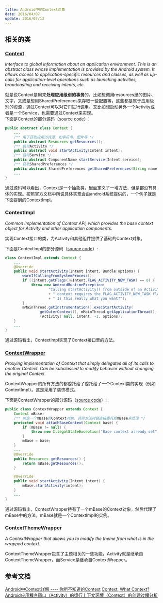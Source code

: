 ```yaml
---
title: Android中的Context对象
date: 2016/04/07
update: 2016/07/13
---
```


## 相关的类

### [Context](http://developer.android.com/reference/android/content/Context.html)

*Interface to global information about an application environment. This is an abstract class whose implementation is provided by the Android system. It allows access to application-specific resources and classes, as well as up-calls for application-level operations such as launching activities, broadcasting and receiving intents, etc.*

就是说Context是用来**处理应用级别的事务**的，比如想调用resources里的图片、文字，又或是想用SharedPreferences来存取一些配置等，这些都是属于应用级别的资源，通过Context可以对它们进行调用。又比如想启动另外一个Activity或者是一个Service，也需要通过Context来实现。  
下面是Context的部分源码（[source code](https://android.googlesource.com/platform/frameworks/base/+/master/core/java/android/content/Context.java)）：

```java
public abstract class Context {
    ...
    /** 用于获取应用的资源，如字符串，图片等 */
    public abstract Resources getResources();
    /** 启动Activity */
    public abstract void startActivity(Intent intent);
    /** 启动Service */
    public abstract ComponentName startService(Intent service);
    /** 获取SharedPreferences */
    public abstract SharedPreferences getSharedPreferences(String name, int mode);
    ...
}
```
通过源码可以看出，Context是一个抽象类，里面定义了一堆方法，但是都没有具体的实现。按照官方文档中所说具体实现会由android系统提供的，一个例子就是下面提到的ContextImpl。   

### ContextImpl

*Common implementation of Context API, which provides the base context object for Activity and other application components.*

实现Context接口的类，为Activity和其他组件提供了基础的Context对象。

下面是ContextImpl的部分源码（[source code](https://android.googlesource.com/platform/frameworks/base/+/master/core/java/android/app/ContextImpl.java#)）:

```java
class ContextImpl extends Context {
    ...
    @Override
    public void startActivity(Intent intent, Bundle options) {
        warnIfCallingFromSystemProcess();
        if ((intent.getFlags()&Intent.FLAG_ACTIVITY_NEW_TASK) == 0) {
            throw new AndroidRuntimeException(
                    "Calling startActivity() from outside of an Activity "
                    + " context requires the FLAG_ACTIVITY_NEW_TASK flag."
                    + " Is this really what you want?");
        }
        mMainThread.getInstrumentation().execStartActivity(
                getOuterContext(), mMainThread.getApplicationThread(), null,
                (Activity) null, intent, -1, options);
    }
    ...
}
```
通过源码看出，ContextImpl实现了Context接口里的方法。

### [ContextWrapper](http://developer.android.com/reference/android/content/ContextWrapper.html)

*Proxying implementation of Context that simply delegates all of its calls to another Context. Can be subclassed to modify behavior without changing the original Context.*

ContextWrapper的所有方法的都委托给了委托给了一个Context类的实现（例如ContextImpl）。这是采用了装饰模式。

下面是ContextWrapper的部分源码（[source code](https://android.googlesource.com/platform/frameworks/base/+/master/core/java/android/content/ContextWrapper.java)）:

```java
public class ContextWrapper extends Context {
    Context mBase;
    /** 绑定一个mBase的Context对象，调用方法时会直接委托给mBase来处理 */
    protected void attachBaseContext(Context base) {
        if (mBase != null) {
            throw new IllegalStateException("Base context already set");
        }
        mBase = base;
    }
    ...
    @Override
    public Resources getResources() {
        return mBase.getResources();
    }

    @Override
    public void startActivity(Intent intent) {
        mBase.startActivity(intent);
    }
    ...
}
```

通过源码看出，ContextWrapper持有了一个mBase的Context对象，然后代理了mBase中的方法。mBase就是一个ContextImpl的实例。

### [ContextThemeWrapper](http://developer.android.com/reference/android/view/ContextThemeWrapper.html)

*A ContextWrapper that allows you to modify the theme from what is in the wrapped context.*

ContextThemeWrapper包含了主题相关的一些功能，Activity就是继承自ContextThemeWrapper，而Service是继承自ContextWrapper。


## 参考文档
[Android中Context详解 ---- 你所不知道的Context](http://blog.csdn.net/qinjuning/article/details/7310620)
[Context, What Context?](https://possiblemobile.com/2013/06/context/)
[Android应用程序窗口（Activity）的运行上下文环境（Context）的创建过程分析](http://blog.csdn.net/luoshengyang/article/details/8201936)


